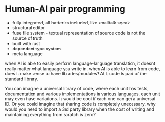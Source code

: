 # Human-AI pair programming

- fully integrated, all batteries included, like smalltalk sqeak
- structural editor
- fuse file system - textual representation of source code is not the source of truth
- built with rust 
- dependent type system
- meta language

when AI is able to easily perform language-language translation, it doesnt really matter what language you write in. when AI is able to learn from code, does it make sense to have libraries/modules? ALL code is part of the standard library.

You can imagine a universal library of code, where each unit has tests, documentation and various implementations in various languages. each unit may even have variations. It would be cool if each one can get a universal ID. Or you could imagine that sharing code is completely unecessary. why would you need to import a 3rd party library when the cost of writing and maintaining everything from scratch is zero?